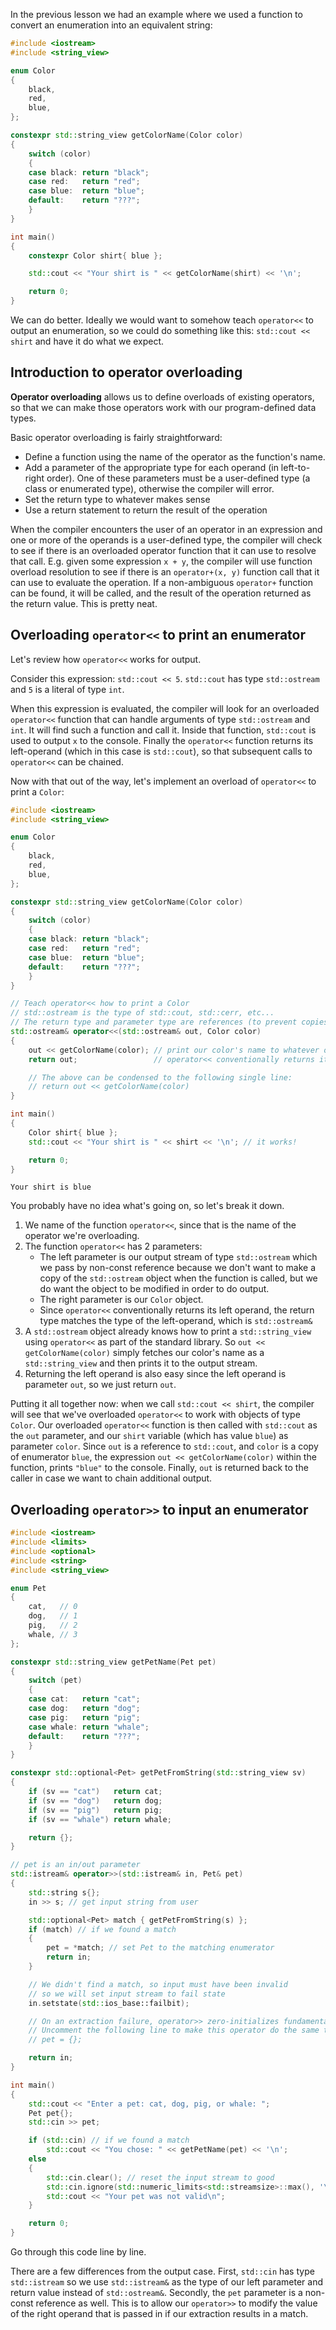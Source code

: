In the previous lesson we had an example where we used a function to convert an enumeration into an equivalent string:
```cpp
#include <iostream>
#include <string_view>

enum Color
{
    black,
    red,
    blue,
};

constexpr std::string_view getColorName(Color color)
{
    switch (color)
    {
    case black: return "black";
    case red:   return "red";
    case blue:  return "blue";
    default:    return "???";
    }
}

int main()
{
    constexpr Color shirt{ blue };

    std::cout << "Your shirt is " << getColorName(shirt) << '\n';

    return 0;
}
```

We can do better. Ideally we would want to somehow teach `operator<<` to output an enumeration, so we could do something like this: `std::cout << shirt` and have it do what we expect.

## Introduction to operator overloading

**Operator overloading** allows us to define overloads of existing operators, so that we can make those operators work with our program-defined data types.

Basic operator overloading is fairly straightforward:
- Define a function using the name of the operator as the function's name.
- Add a parameter of the appropriate type for each operand (in left-to-right order). One of these parameters must be a user-defined type (a class or enumerated type), otherwise the compiler will error.
- Set the return type to whatever makes sense
- Use a return statement to return the result of the operation

When the compiler encounters the user of an operator in an expression and one or more of the operands is a user-defined type, the compiler will check to see if there is an overloaded operator function that it can use to resolve that call. E.g. given some expression `x + y`, the compiler will use function overload resolution to see if there is an `operator+(x, y)` function call that it can use to evaluate the operation. If a non-ambiguous `operator+` function can be found, it will be called, and the result of the operation returned as the return value. This is pretty neat.

## Overloading `operator<<` to print an enumerator

Let's review how `operator<<` works for output.

Consider this expression: `std::cout << 5`. `std::cout` has type `std::ostream` and `5` is a literal of type `int`.

When this expression is evaluated, the compiler will look for an overloaded `operator<<` function that can handle arguments of type `std::ostream` and `int`. It will find such a function and call it. Inside that function, `std::cout` is used to output `x` to the console. Finally the `operator<<` function returns its left-operand (which in this case is `std::cout`), so that subsequent calls to `operator<<` can be chained.

Now with that out of the way, let's implement an overload of `operator<<` to print a `Color`:
```cpp
#include <iostream>
#include <string_view>

enum Color
{
	black,
	red,
	blue,
};

constexpr std::string_view getColorName(Color color)
{
    switch (color)
    {
    case black: return "black";
    case red:   return "red";
    case blue:  return "blue";
    default:    return "???";
    }
}

// Teach operator<< how to print a Color
// std::ostream is the type of std::cout, std::cerr, etc...
// The return type and parameter type are references (to prevent copies from being made)
std::ostream& operator<<(std::ostream& out, Color color)
{
    out << getColorName(color); // print our color's name to whatever output stream out
    return out;                 // operator<< conventionally returns its left operand

    // The above can be condensed to the following single line:
    // return out << getColorName(color)
}

int main()
{
	Color shirt{ blue };
	std::cout << "Your shirt is " << shirt << '\n'; // it works!

	return 0;
}
```

```
Your shirt is blue
```

You probably have no idea what's going on, so let's break it down.

1. We name of the function `operator<<`, since that is the name of the operator we're overloading.
2. The function `operator<<` has 2 parameters:
    - The left parameter is our output stream of type `std::ostream` which we pass by non-const reference because we don't want to make a copy of the `std::ostream` object when the function is called, but we do want the object to be modified in order to do output.
    - The right parameter is our `Color` object.
    - Since `operator<<` conventionally returns its left operand, the return type matches the type of the left-operand, which is `std::ostream&`
3. A `std::ostream` object already knows how to print a `std::string_view` using `operator<<` as part of the standard library. So `out << getColorName(color)` simply fetches our color's name as a `std::string_view` and then prints it to the output stream.
4. Returning the left operand is also easy since the left operand is parameter `out`, so we just return `out`.

Putting it all together now: when we call `std::cout << shirt`, the compiler will see that we've overloaded `operator<<` to work with objects of type `Color`. Our overloaded `operator<<` function is then called with `std::cout` as the `out` parameter, and our `shirt` variable (which has value `blue`) as parameter `color`. Since `out` is a reference to `std::cout`, and `color` is a copy of enumerator `blue`, the expression `out << getColorName(color)` within the function, prints `"blue"` to the console. Finally, `out` is returned back to the caller in case we want to chain additional output.

## Overloading `operator>>` to input an enumerator

```cpp
#include <iostream>
#include <limits>
#include <optional>
#include <string>
#include <string_view>

enum Pet
{
    cat,   // 0
    dog,   // 1
    pig,   // 2
    whale, // 3
};

constexpr std::string_view getPetName(Pet pet)
{
    switch (pet)
    {
    case cat:   return "cat";
    case dog:   return "dog";
    case pig:   return "pig";
    case whale: return "whale";
    default:    return "???";
    }
}

constexpr std::optional<Pet> getPetFromString(std::string_view sv)
{
    if (sv == "cat")   return cat;
    if (sv == "dog")   return dog;
    if (sv == "pig")   return pig;
    if (sv == "whale") return whale;

    return {};
}

// pet is an in/out parameter
std::istream& operator>>(std::istream& in, Pet& pet)
{
    std::string s{};
    in >> s; // get input string from user

    std::optional<Pet> match { getPetFromString(s) };
    if (match) // if we found a match
    {
        pet = *match; // set Pet to the matching enumerator
        return in;
    }

    // We didn't find a match, so input must have been invalid
    // so we will set input stream to fail state
    in.setstate(std::ios_base::failbit);

    // On an extraction failure, operator>> zero-initializes fundamental types
    // Uncomment the following line to make this operator do the same thing
    // pet = {};

    return in;
}

int main()
{
    std::cout << "Enter a pet: cat, dog, pig, or whale: ";
    Pet pet{};
    std::cin >> pet;

    if (std::cin) // if we found a match
        std::cout << "You chose: " << getPetName(pet) << '\n';
    else
    {
        std::cin.clear(); // reset the input stream to good
        std::cin.ignore(std::numeric_limits<std::streamsize>::max(), '\n');
        std::cout << "Your pet was not valid\n";
    }

    return 0;
}
```

Go through this code line by line.

There are a few differences from the output case. First, `std::cin` has type `std::istream` so we use `std::istream&` as the type of our left parameter and return value instead of `std::ostream&`. Secondly, the `pet` parameter is a non-const reference as well. This is to allow our `operator>>` to modify  the value of the right operand that is passed in if our extraction results in a match.


